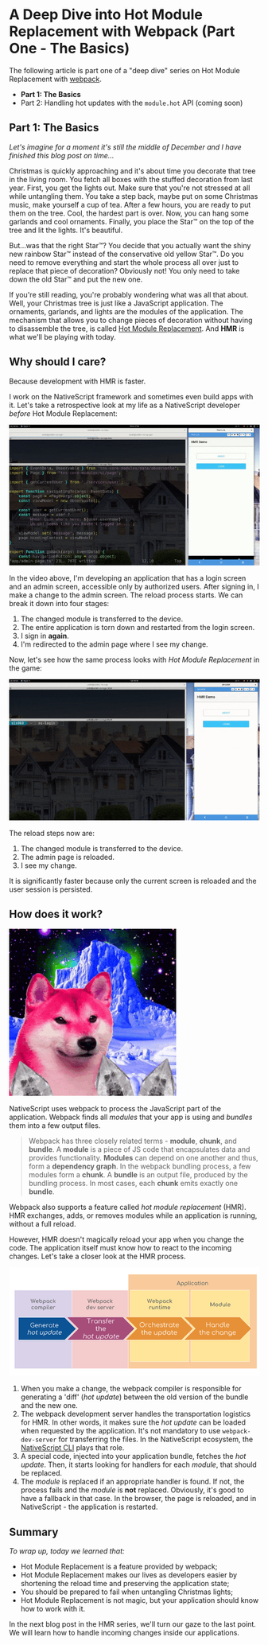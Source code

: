 # A Deep Dive into Hot Module Replacement with Webpack (Part One - The Basics)

The following article is part one of a "deep dive" series on Hot Module Replacement with [webpack](https://webpack.js.org/).

- **Part 1: The Basics**
- Part 2: Handling hot updates with the `module.hot` API (coming soon)

## Part 1: The Basics

*Let's imagine for a moment it's still the middle of December and I have finished this blog post on time...*

Christmas is quickly approaching and it's about time you decorate that tree in the living room. You fetch all boxes with the stuffed decoration from last year. First, you get the lights out. Make sure that you're not stressed at all while untangling them. You take a step back, maybe put on some Christmas music, make yourself a cup of tea. After a few hours, you are ready to put them on the tree. Cool, the hardest part is over. Now, you can hang some garlands and cool ornaments. Finally, you place the Star™ on the top of the tree and lit the lights. It's beautiful.

But...was that the right Star™? You decide that you actually want the shiny new rainbow Star™ instead of the conservative old yellow Star™. Do you need to remove everything and start the whole process all over just to replace that piece of decoration? Obviously not! You only need to take down the old Star™ and put the new one.

If you're still reading, you're probably wondering what was all that about. Well, your Christmas tree is just like a JavaScript application. The ornaments, garlands, and lights are the modules of the application. The mechanism that allows you to change pieces of decoration without having to disassemble the tree, is called [Hot Module Replacement](https://webpack.js.org/concepts/hot-module-replacement/). And **HMR** is what we'll be playing with today.

## Why should I care?

Because development with HMR is faster.

I work on the NativeScript framework and sometimes even build apps with it. Let's take a retrospective look at my life as a NativeScript developer *before* Hot Module Replacement:

![before hmr](1-no-hmr.gif)

In the video above, I'm developing an application that has a login screen and an admin screen, accessible only by authorized users. After signing in, I make a change to the admin screen. The reload process starts. We can break it down into four stages:

1. The changed module is transferred to the device.
1. The entire application is torn down and restarted from the login screen.
1. I sign in **again**.
1. I'm redirected to the admin page where I see my change.

Now, let's see how the same process looks with *Hot Module Replacement* in the game:

![after hmr](1-hmr.gif)

The reload steps now are:

1. The changed module is transferred to the device.
1. The admin page is reloaded.
1. I see my change.

It is significantly faster because only the current screen is reloaded and the user session is persisted.

## How does it work?

![how does it work](1-how-works.gif)

NativeScript uses webpack to process the JavaScript part of the application. Webpack finds all *modules* that your app is using and *bundles* them into a few output files.

> Webpack has three closely related terms - **module**, **chunk**, and **bundle**. A **module** is a piece of JS code that encapsulates data and provides functionality. **Modules** can depend on one another and thus, form a **dependency graph**. In the webpack bundling process, a few modules form a **chunk**. A **bundle** is an output file, produced by the bundling process. In most cases, each **chunk** emits exactly one **bundle**.

Webpack also supports a feature called *hot module replacement* (HMR). HMR exchanges, adds, or removes modules while an application is running, without a full reload.

However, HMR doesn't magically reload your app when you change the code. The application itself must know how to react to the incoming changes. Let's take a closer look at the HMR process.

![the hmr process](1-process.png)

1. When you make a change, the webpack compiler is responsible for generating a 'diff' (*hot update*) between the old version of the bundle and the new one.
1. The webpack development server handles the transportation logistics for HMR. In other words, it makes sure the *hot update* can be loaded when requested by the application. It's not mandatory to use `webpack-dev-server` for transferring the files. In the NativeScript ecosystem, the [NativeScript CLI](https://github.com/NativeScript/nativescript-cli) plays that role.
1. A special code, injected into your application bundle, fetches the *hot update*. Then, it starts looking for handlers for each *module*, that should be replaced.
1. The *module* is replaced if an appropriate handler is found. If not, the process fails and the *module* is **not** replaced. Obviously, it's good to have a fallback in that case. In the browser, the page is reloaded, and in NativeScript - the application is restarted.

## Summary

*To wrap up, today we learned that:*

- Hot Module Replacement is a feature provided by webpack;
- Hot Module Replacement makes our lives as developers easier by shortening the reload time and preserving the application state;
- You should be prepared to fail when untangling Christmas lights;
- Hot Module Replacement is not magic, but your application should know how to work with it.

In the next blog post in the HMR series, we'll turn our gaze to the last point. We will learn how to handle incoming changes inside our applications.

